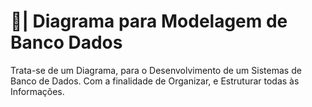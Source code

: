 # 🎲| Diagrama para Modelagem de Banco Dados

  Trata-se de um Diagrama, para o Desenvolvimento de um Sistemas de Banco de Dados. Com a finalidade de Organizar, e Estruturar todas às Informações.
 
